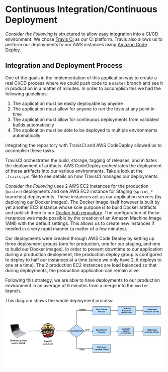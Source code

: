 # Continuous Integration/Continuous Deployment

_Consider the Following_ is structured to allow easy integration into a CI/CD environment. We chose [Travis CI](https://travis-ci.org/BridgePhase/ctf/builds) as our CI platform. Travis also allows us to perform our deployments to our AWS instances using [Amazon Code Deploy](http://aws.amazon.com/codedeploy/).

## Integration and Deployment Process

One of the goals in the implementation of this application was to create a real CI/CD process where we could push code to a `master` branch and see it in production in a matter of minutes. In order to accomplish this we had the following guidelines:

1. The application must be easily deployable by anyone
2. The application must allow for anyone to run the tests at any point in time
3. The application must allow for continuous deployments from validated builds automatically
4. The application must be able to be deployed to multiple environments automatically

Integrating the repository with TravisCI and AWS CodeDeploy allowed us to accomplish these tasks.

TravisCI orchestrates the build, storage, tagging of releases, and initiates the deployment of artifacts. AWS CodeDeploy orchestrates the deployment of those artifacts into our various environments. Take a look at the `.travis.yml` file to see details on how TravisCI manages our deployments.

_Consider the Following_ uses 2 AWS EC2 instances for the production (`master`) deployments and one AWS EC2 instance for Staging (`sprint_*` branches) deployments. These instances act as our application servers (by deploying our Docker images). The Docker image itself however is built by yet another EC2 instance whose sole purpose is to build Docker artifacts and publish them to our [Docker hub repository](https://registry.hub.docker.com/u/jramirez/bridgephase/tags/manage/#). The configuration of these instances was made possible by the creation of an Amazon Machine Image (AMI) with the default settings. This allows us to create new instances if needed in a very rapid manner (a matter of a few minutes).

Our deployments were created through AWS Code Deploy by setting up three deployment groups (one for production, one for our staging, and one to build our Docker images). In order to prevent downtime to our application during a production deployment, the production deploy group is configured to deploy to half our instances at a time (since we only have 2, it deploys to one at a time). The 2 production EC2 instances are load balanced so that during deployments, the production application can remain alive. 

Following this strategy, we are able to have deployments to our production environment in an average of 6 minutes from a merge into the `master` branch.  

This diagram shows the whole deployment process:
![Deployment process used for this application](images/deployment-process.png "Deployment process")